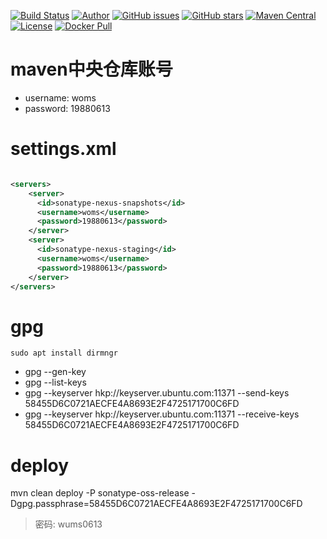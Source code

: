 [![Build Status](https://travis-ci.com/common-dependency/common.svg?branch=master)](https://travis-ci.com/common-dependency/common)
[![Author](https://img.shields.io/badge/author-wumingsheng-red.svg)](https://champyin.com)
[![GitHub issues](https://img.shields.io/github/issues/common-dependency/common)](https://github.com/common-dependency/common/issues)
[![GitHub stars](https://img.shields.io/github/stars/common-dependency/common)](https://github.com/common-dependency/common/stargazers)
[![Maven Central](https://maven-badges.herokuapp.com/maven-central/com.github.common-dependency/common/badge.svg)](https://maven-badges.herokuapp.com/maven-central/com.github.common-dependency/common)
[![License](https://img.shields.io/badge/license-GPLv3-blue.svg)](http://www.gnu.org/licenses/gpl-3.0.html)
[![Docker Pull](https://img.shields.io/docker/pulls/xuxueli/xxl-job-admin)](https://hub.docker.com/)
# maven中央仓库账号

* username: woms
* password: 19880613 


# settings.xml

```xml

<servers>
    <server>
      <id>sonatype-nexus-snapshots</id>
      <username>woms</username>
      <password>19880613</password>
    </server>
    <server>
      <id>sonatype-nexus-staging</id>
      <username>woms</username>
      <password>19880613</password>
    </server>
</servers>

```

# gpg 

```
sudo apt install dirmngr
```

- gpg --gen-key
- gpg --list-keys
- gpg --keyserver hkp://keyserver.ubuntu.com:11371 --send-keys 58455D6C0721AECFE4A8693E2F4725171700C6FD
- gpg --keyserver hkp://keyserver.ubuntu.com:11371 --receive-keys 58455D6C0721AECFE4A8693E2F4725171700C6FD

# deploy

mvn clean deploy -P sonatype-oss-release -Dgpg.passphrase=58455D6C0721AECFE4A8693E2F4725171700C6FD
> 密码: wums0613

